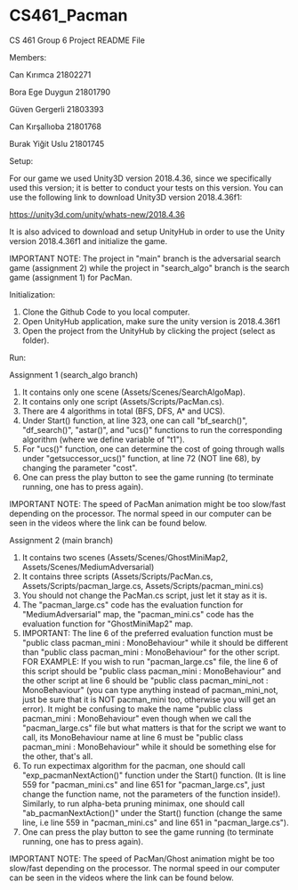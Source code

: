 # CS461_Pacman
CS 461 Group 6 Project README File

Members:

Can Kırımca 21802271

Bora Ege Duygun 21801790

Güven Gergerli 21803393

Can Kırşallıoba 21801768

Burak Yiğit Uslu 21801745


Setup:

For our game we used Unity3D version 2018.4.36, since we specifically used this version; it is better to conduct your tests on this version.
You can use the following link to download Unity3D version 2018.4.36f1:

https://unity3d.com/unity/whats-new/2018.4.36

It is also adviced to download and setup UnityHub in order to use the Unity version 2018.4.36f1 and initialize the game.


IMPORTANT NOTE: The project in "main" branch is the adversarial search game (assignment 2) while the project in "search_algo" branch is the search game (assignment 1) for PacMan.

Initialization:

1. Clone the Github Code to you local computer.
2. Open UnityHub application, make sure the unity version is 2018.4.36f1
3. Open the project from the UnityHub by clicking the project (select as folder).

Run:

Assignment 1 (search_algo branch)

1. It contains only one scene (Assets/Scenes/SearchAlgoMap).
2. It contains only one script (Assets/Scripts/PacMan.cs).
3. There are 4 algorithms in total (BFS, DFS, A* and UCS).
4. Under Start() function, at line 323, one can call "bf_search()", "df_search()", "astar()", and "ucs()" functions to run the corresponding algorithm (where we define variable of "t1").
5. For "ucs()" function, one can determine the cost of going through walls under "getsuccessor_ucs()" function, at line 72 (NOT line 68), by changing the parameter "cost".
6. One can press the play button to see the game running (to terminate running, one has to press again).

IMPORTANT NOTE: The speed of PacMan animation might be too slow/fast depending on the processor. The normal speed in our computer can be seen in the videos where the link can be found below.

Assignment 2 (main branch)

1. It contains two scenes (Assets/Scenes/GhostMiniMap2, Assets/Scenes/MediumAdversarial)
2. It contains three scripts (Assets/Scripts/PacMan.cs, Assets/Scripts/pacman_large.cs, Assets/Scripts/pacman_mini.cs)
3. You should not change the PacMan.cs script, just let it stay as it is.
4. The "pacman_large.cs" code has the evaluation function for "MediumAdversarial" map, the "pacman_mini.cs" code has the evaluation function for "GhostMiniMap2" map.
5. IMPORTANT: The line 6 of the preferred evaluation function must be "public class pacman_mini : MonoBehaviour" while it should be different than "public class pacman_mini : MonoBehaviour" for the other script. FOR EXAMPLE: If you wish to run "pacman_large.cs" file, the line 6 of this script should be "public class pacman_mini : MonoBehaviour" and the other script at line 6 should be "public class pacman_mini_not : MonoBehaviour" (you can type anything instead of pacman_mini_not, just be sure that it is NOT pacman_mini too, otherwise you will get an error). It might be confusing to make the name "public class pacman_mini : MonoBehaviour" even though when we call the "pacman_large.cs" file but what matters is that for the script we want to call, its MonoBehaviour name at line 6 must be "public class pacman_mini : MonoBehaviour" while it should be something else for the other, that's all.
7. To run expectimax algorithm for the pacman, one should call "exp_pacmanNextAction()" function under the Start() function. (It is line 559 for "pacman_mini.cs" and line 651 for "pacman_large.cs", just change the function name, not the parameters of the function inside!). Similarly, to run alpha-beta pruning minimax, one should call "ab_pacmanNextAction()" under the Start() function (change the same line, i.e line 559 in "pacman_mini.cs" and line 651 in "pacman_large.cs").
8. One can press the play button to see the game running (to terminate running, one has to press again).

IMPORTANT NOTE: The speed of PacMan/Ghost animation might be too slow/fast depending on the processor. The normal speed in our computer can be seen in the videos where the link can be found below.
